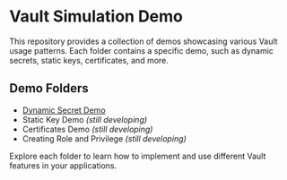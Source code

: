 # Vault Simulation Demo

This repository provides a collection of demos showcasing various Vault usage patterns. Each folder contains a specific demo, such as dynamic secrets, static keys, certificates, and more.

## Demo Folders
- [Dynamic Secret Demo](/notes/key_rotation_pattern/demo/dynamicsecrets/)
- Static Key Demo *(still developing)*
- Certificates Demo *(still developing)*
- Creating Role and Privilege *(still developing)*

Explore each folder to learn how to implement and use different Vault features in your applications.
